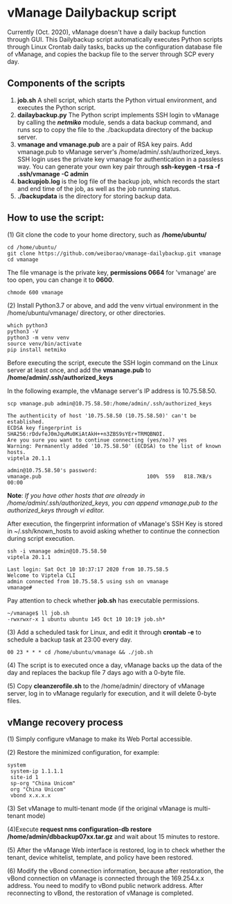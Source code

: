 # vManage Dailybackup script

Currently (Oct. 2020), vManage doesn't have a daily backup function through GUI.
This Dailybackup script automatically executes Python scripts through Linux Crontab daily tasks, backs up the configuration database file of vManage, and copies the backup file to the server through SCP every day.

## Components of the scripts
1. **job.sh** A shell script, which starts the Python virtual environment, and executes the Python script.
1. **dailaybackup.py** The Python script implements SSH login to vManage by calling the ***netmiko*** module, sends a data backup command, and runs scp to copy the file to the ./backupdata directory of the backup server.
1. **vmanage and vmanage.pub** are a pair of RSA key pairs. Add vmanage.pub to vManage server's /home/admin/.ssh/authorized_keys. SSH login uses the private key vmanage for authentication in a passless way. You can generate your own key pair through **ssh-keygen -t rsa -f .ssh/vmanage -C admin**
1. **backupjob.log** is the log file of the backup job, which records the start and end time of the job, as well as the job running status.
1. **./backupdata** is the directory for storing backup data.

## How to use the script:

(1) Git clone the code to your home directory, such as **/home/ubuntu/**

```shell
cd /home/ubuntu/
git clone https://github.com/weiborao/vmanage-dailybackup.git vmanage
cd vmanage
```
The file vmanage is the private key, **permissions 0664** for 'vmanage' are too open, you can change it to **0600**.

```shell
chmode 600 vmanage
```

(2) Install Python3.7 or above, and add the venv virtual environment in the /home/ubuntu/vmanage/ directory, or other directories.

```shell
which python3
python3 -V
python3 -m venv venv
source venv/bin/activate
pip install netmiko
```

Before executing the script, execute the SSH login command on the Linux server at least once, and add the **vmanage.pub** to **/home/admin/.ssh/authorized_keys**

In the following example, the vManage server's IP address is 10.75.58.50.

```shell
scp vmanage.pub admin@10.75.58.50:/home/admin/.ssh/authorized_keys

The authenticity of host '10.75.58.50 (10.75.58.50)' can't be established.
ECDSA key fingerprint is SHA256:rDdvfeJ0mJquMu0KiAtAkH++n3ZBS9sYEr+TRMQBNOI.
Are you sure you want to continue connecting (yes/no)? yes
Warning: Permanently added '10.75.58.50' (ECDSA) to the list of known hosts.
viptela 20.1.1

admin@10.75.58.50's password:
vmanage.pub                                  100%  559   818.7KB/s   00:00
```
**Note**: *If you have other hosts that are already in /home/admin/.ssh/authorized_keys, you can append vmanage.pub to the authorized_keys through vi editor.*

After execution, the fingerprint information of vManage's SSH Key is stored in ~/.ssh/known_hosts to avoid asking whether to continue the connection during script execution. 

```shell
ssh -i vmanage admin@10.75.58.50
viptela 20.1.1

Last login: Sat Oct 10 10:37:17 2020 from 10.75.58.5
Welcome to Viptela CLI
admin connected from 10.75.58.5 using ssh on vmanage
vmanage#
```

Pay attention to check whether **job.sh** has executable permissions.

```shell
~/vmanage$ ll job.sh
-rwxrwxr-x 1 ubuntu ubuntu 145 Oct 10 10:19 job.sh*
```

(3) Add a scheduled task for Linux, and edit it through **crontab -e** to schedule a backup task at 23:00 every day.

```shell
00 23 * * * cd /home/ubuntu/vmanage && ./job.sh
```

(4) The script is to executed once a day, vManage backs up the data of the day and replaces the backup file 7 days ago with a 0-byte file.

(5) Copy **cleanzerofile.sh** to the /home/admin/ directory of vManage server, log in to vManage regularly for execution, and it will delete 0-byte files.

## vMange recovery process
(1) Simply configure vManage to make its Web Portal accessible.

(2) Restore the minimized configuration, for example:

```shell
system
 system-ip 1.1.1.1
 site-id 1
 sp-org "China Unicom"
 org "China Unicom"
 vbond x.x.x.x
```

(3) Set vManage to multi-tenant mode (if the original vManage is multi-tenant mode)

(4)Execute **request nms configuration-db restore /home/admin/dbbackup07xx.tar.gz** and wait about 15 minutes to restore.

(5) After the vManage Web interface is restored, log in to check whether the tenant, device whitelist, template, and policy have been restored.

(6) Modify the vBond connection information, because after restoration, the vBond connection on vManage is connected through the 169.254.x.x address. You need to modify to vBond public network address. After reconnecting to vBond, the restoration of vManage is completed.